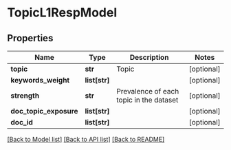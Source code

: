 # TopicL1RespModel

## Properties
Name | Type | Description | Notes
------------ | ------------- | ------------- | -------------
**topic** | **str** | Topic | [optional] 
**keywords_weight** | **list[str]** |  | [optional] 
**strength** | **str** | Prevalence of each topic in the dataset | [optional] 
**doc_topic_exposure** | **list[str]** |  | [optional] 
**doc_id** | **list[str]** |  | [optional] 

[[Back to Model list]](../README.md#documentation-for-models) [[Back to API list]](../README.md#documentation-for-api-endpoints) [[Back to README]](../README.md)


